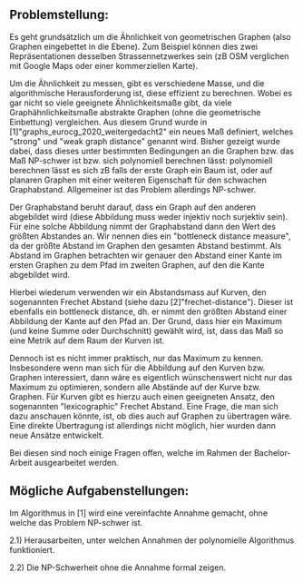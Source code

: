 ## Problemstellung:

Es geht grundsätzlich um die Ähnlichkeit von geometrischen Graphen (also Graphen eingebettet in die Ebene). Zum Beispiel können dies zwei Repräsentationen desselben Strassennetzwerkes sein (zB OSM verglichen mit Google Maps oder einer kommerziellen Karte). 

Um die Ähnlichkeit zu messen, gibt es verschiedene Masse, und die algorithmische Herausforderung ist, diese effizient zu berechnen. Wobei es gar nicht so viele geeignete Ähnlichkeitsmaße gibt, da viele Graphähnlichkeitsmaße abstrakte Graphen (ohne die geometrische Einbettung) vergleichen.
Aus diesem Grund wurde in [1]"graphs_eurocg_2020_weitergedacht2" ein neues Maß definiert, welches "strong" und "weak graph distance" genannt wird.
Bisher gezeigt wurde dabei, dass dieses unter bestimmten Bedingungen an die Graphen bzw. das Maß NP-schwer ist bzw. sich polynomiell berechnen lässt: polynomiell berechnen lässt es sich zB falls der erste Graph ein Baum ist, oder auf planaren Graphen mit einer weiteren Eigenschaft für den schwachen Graphabstand. Allgemeiner ist das Problem allerdings NP-schwer.

 Der Graphabstand beruht darauf, dass ein Graph auf den anderen abgebildet wird (diese Abbildung muss weder injektiv noch surjektiv sein). Für eine solche Abbildung nimmt der Graphabstand dann den Wert des größten Abstandes an. Wir nennen dies ein "bottleneck distance measure", da der größte Abstand im Graphen den gesamten Abstand bestimmt. Als Abstand im Graphen betrachten wir genauer den Abstand einer Kante im ersten Graphen zu dem Pfad im zweiten Graphen, auf den die Kante abgebildet wird. 

 Hierbei wiederum verwenden wir ein Abstandsmass auf Kurven, den sogenannten Frechet Abstand (siehe dazu [2]"frechet-distance"). Dieser ist ebenfalls ein bottleneck distance, dh. er nimmt den größten Abstand einer Abbildung der Kante auf den Pfad an. Der Grund, dass hier ein Maximum (und keine Summe oder Durchschnitt) gewählt wird, ist, dass das Maß so eine Metrik auf dem Raum der Kurven ist. 

 Dennoch ist es nicht immer praktisch, nur das Maximum zu kennen. Insbesondere wenn man sich für die Abbildung auf den Kurven bzw. Graphen interessiert, dann wäre es eigentlich wünschenswert nicht nur das Maximum zu optimieren, sondern alle Abstände auf der Kurve bzw. Graphen. Für Kurven gibt es hierzu auch einen geeigneten Ansatz, den sogenannten "lexicographic" Frechet Abstand.  Eine Frage, die man sich dazu anschauen könnte, ist, ob dies auch auf Graphen zu übertragen wäre. Eine direkte Übertragung ist allerdings nicht möglich, hier wurden dann neue Ansätze entwickelt.

Bei diesen sind noch einige Fragen offen, welche im Rahmen der Bachelor-Arbeit ausgearbeitet werden.

## Mögliche Aufgabenstellungen:
Im Algorithmus in [1] wird eine vereinfachte Annahme gemacht, ohne welche das Problem NP-schwer ist. 

2.1) Herausarbeiten, unter welchen Annahmen der polynomielle Algorithmus funktioniert.

2.2) Die NP-Schwerheit ohne die Annahme formal zeigen.


